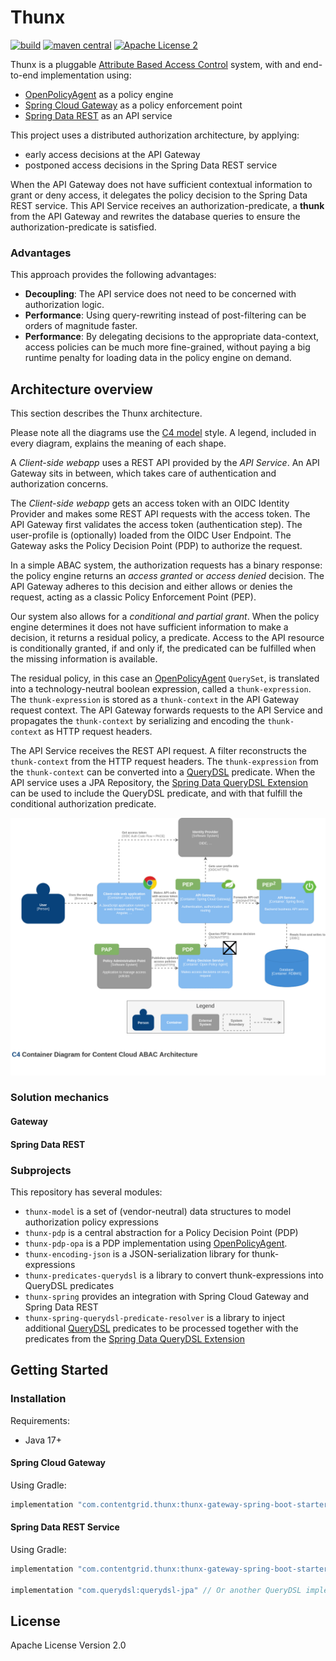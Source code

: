 # Thunx  

[![build](https://github.com/xenit-eu/thunx/workflows/build/badge.svg?branch=main)](https://github.com/xenit-eu/thunx/actions/workflows/ci.yml)
[![maven central](https://img.shields.io/maven-central/v/com.contentgrid.thunx/thunx-spring?color=blue)](https://search.maven.org/search?q=g:com.contentgrid.thunx)
[![Apache License 2](https://img.shields.io/github/license/xenit-eu/thunx?color=blue)](LICENSE)

Thunx is a pluggable [Attribute Based Access Control] system, with and end-to-end implementation
using:
* [OpenPolicyAgent] as a policy engine
* [Spring Cloud Gateway] as a policy enforcement point 
* [Spring Data REST] as an API service

This project uses a distributed authorization architecture, by applying:
* early access decisions at the API Gateway 
* postponed access decisions in the Spring Data REST service

When the API Gateway does not have sufficient contextual information to grant or deny access,
it delegates the policy decision to the Spring Data REST service. This API Service receives an
authorization-predicate, a __thunk__ from the API Gateway and rewrites the database queries to
ensure the authorization-predicate is satisfied.

### Advantages

This approach provides the following advantages:

* **Decoupling**: The API service does not need to be concerned with authorization logic.
* **Performance**: Using query-rewriting instead of post-filtering can be orders of magnitude faster.
* **Performance**: By delegating decisions to the appropriate data-context, access policies can be much more
  fine-grained, without paying a big runtime penalty for loading data in the policy engine on demand.

[Attribute Based Access Control]: https://en.wikipedia.org/wiki/Attribute-based_access_control
[OpenPolicyAgent]: https://www.openpolicyagent.org/
[Spring Cloud Gateway]: https://spring.io/projects/spring-cloud-gateway
[Spring Data REST]: https://spring.io/projects/spring-data-rest
[QueryDSL]: http://www.querydsl.com/

## Architecture overview

This section describes the Thunx architecture.

Please note all the diagrams use the [C4 model] style. A legend, included in every diagram, explains the meaning
of each shape.

A _Client-side webapp_ uses a REST API provided by the _API Service_. An API Gateway sits in between,
which takes care of authentication and authorization concerns.

The _Client-side webapp_ gets an access token with an OIDC Identity Provider and makes some REST API requests with the
access token. The API Gateway first validates the access token (authentication step). The user-profile is (optionally) 
loaded from the OIDC User Endpoint. The Gateway asks the Policy Decision Point (PDP) to authorize the request.

In a simple ABAC system, the authorization requests has a binary response: the policy engine returns an
_access granted_ or _access denied_ decision. The API Gateway adheres to this decision and either allows or denies
the request, acting as a classic Policy Enforcement Point (PEP).

Our system also allows for a _conditional and partial grant_. When the policy engine determines it does not have
sufficient information to make a decision, it returns a residual policy, a predicate. Access to the API resource 
is conditionally granted, if and only if, the predicated can be fulfilled when the missing information is available.

The residual policy, in this case an [OpenPolicyAgent] `QuerySet`, is translated into a technology-neutral boolean
expression, called a `thunk-expression`. The `thunk-expression` is stored as a `thunk-context` in the API Gateway
request context. The API Gateway forwards requests to the API Service and propagates the `thunk-context` by
serializing and encoding the `thunk-context` as HTTP request headers.

The API Service receives the REST API request. A filter reconstructs the `thunk-context` from the HTTP request headers.
The `thunk-expression` from the `thunk-context` can be converted into a [QueryDSL] predicate. When the API service
uses a JPA Repository, the [Spring Data QueryDSL Extension] can be used to include the QueryDSL predicate, and with
that fulfill the conditional authorization predicate.

![overview](./resources/diagrams/container-diagram-overview.png)

[C4 model]: https://c4model.com/

[Spring Data QueryDSL Extension]: https://docs.spring.io/spring-data/jpa/docs/current/reference/html/#core.extensions.querydsl]

### Solution mechanics

#### Gateway
#### Spring Data REST

### Subprojects

This repository has several modules:

* `thunx-model` is a set of (vendor-neutral) data structures to model authorization policy expressions
* `thunx-pdp` is a central abstraction for a Policy Decision Point (PDP)
* `thunx-pdp-opa` is a PDP implementation using [OpenPolicyAgent](https://www.openpolicyagent.org/).
* `thunx-encoding-json` is a JSON-serialization library for thunk-expressions
* `thunx-predicates-querydsl` is a library to convert thunk-expressions into QueryDSL predicates
* `thunx-spring` provides an integration with Spring Cloud Gateway and Spring Data REST
* `thunx-spring-querydsl-predicate-resolver` is a library to inject additional [QueryDSL] predicates to be processed
  together with the predicates from the [Spring Data QueryDSL Extension]

## Getting Started

### Installation

Requirements:

* Java 17+

#### Spring Cloud Gateway

Using Gradle:

```groovy
implementation "com.contentgrid.thunx:thunx-gateway-spring-boot-starter:${thunxVersion}"
```

#### Spring Data REST Service

Using Gradle:

```groovy
implementation "com.contentgrid.thunx:thunx-gateway-spring-boot-starter:${thunxVersion}"

implementation "com.querydsl:querydsl-jpa" // Or another QueryDSL implementation, dependent on the spring data flavor you're using
```


## License

Apache License Version 2.0

